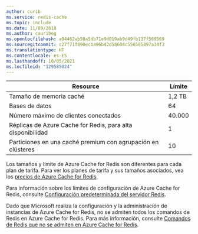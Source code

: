 ```yaml
---
author: curib
ms.service: redis-cache
ms.topic: include
ms.date: 11/09/2018
ms.author: cauribeg
ms.openlocfilehash: a04462ab50a5db71e9d019ab9d49fb137f569569
ms.sourcegitcommit: c27f71f890ecba96b42d58604c556505897a34f3
ms.translationtype: HT
ms.contentlocale: es-ES
ms.lasthandoff: 10/05/2021
ms.locfileid: "129585024"
---
```

| Resource | Límite |
| --- | --- |
| Tamaño de memoria caché |1,2 TB |
| Bases de datos |64 |
| Número máximo de clientes conectados |40.000 |
| Réplicas de Azure Cache for Redis, para alta disponibilidad |1 |
| Particiones en una caché premium con agrupación en clústeres |10 |

Los tamaños y límite de Azure Cache for Redis son diferentes para cada plan de tarifa. Para ver los planes de tarifa y sus tamaños asociados, vea los [precios de Azure Cache for Redis](https://azure.microsoft.com/pricing/details/cache/).

Para información sobre los límites de configuración de Azure Cache for Redis, consulte [Configuración predeterminada del servidor Redis](../cache-configure.md#default-redis-server-configuration).

Dado que Microsoft realiza la configuración y la administración de instancias de Azure Cache for Redis, no se admiten todos los comandos de Redis en Azure Cache for Redis. Para más información, consulte [Comandos de Redis que no se admiten en Azure Cache for Redis](../cache-configure.md#redis-commands-not-supported-in-azure-cache-for-redis).
